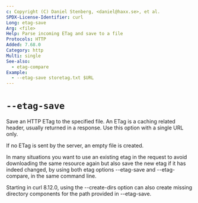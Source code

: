 ```yaml
---
c: Copyright (C) Daniel Stenberg, <daniel@haxx.se>, et al.
SPDX-License-Identifier: curl
Long: etag-save
Arg: <file>
Help: Parse incoming ETag and save to a file
Protocols: HTTP
Added: 7.68.0
Category: http
Multi: single
See-also:
  - etag-compare
Example:
  - --etag-save storetag.txt $URL
---
```


# `--etag-save`

Save an HTTP ETag to the specified file. An ETag is a caching related header,
usually returned in a response. Use this option with a single URL only.

If no ETag is sent by the server, an empty file is created.

In many situations you want to use an existing etag in the request to avoid
downloading the same resource again but also save the new etag if it has
indeed changed, by using both etag options --etag-save and --etag-compare, in
the same command line.

Starting in curl 8.12.0, using the --create-dirs option can also create
missing directory components for the path provided in --etag-save.
